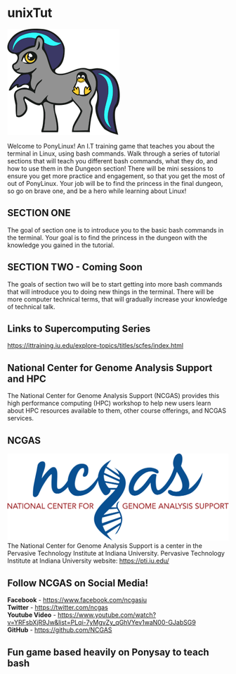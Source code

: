 # unixTut
![pony photo](/Images/ponyicon.png)


Welcome to PonyLinux! An I.T training game that teaches you about the terminal in Linux, using bash commands.
Walk through a series of tutorial sections that will teach you different bash commands, what they do, and how to use them in the Dungeon section!
There will be mini sessions to ensure you get more practice and engagement, so that you get the most of out of PonyLinux.
Your job will be to find the princess in the final dungeon, so go on brave one, and be a hero while learning about Linux!


## SECTION ONE ##
The goal of section one is to introduce you to the basic bash commands in the terminal.
Your goal is to find the princess in the dungeon with the knowledge you gained in the tutorial.


## SECTION TWO - Coming Soon ##
The goals of section two will be to start getting into more bash commands that will introduce you to doing new things in the terminal.
There will be more computer technical terms, that will gradually increase your knowledge of technical talk.


## Links to Supercomputing Series ##
https://ittraining.iu.edu/explore-topics/titles/scfes/index.html


## National Center for Genome Analysis Support and HPC ##
The National Center for Genome Analysis Support (NCGAS) provides this high performance computing (HPC) workshop to help new users learn about HPC resources available to them,
 other course offerings, and NCGAS services.
 
 
 ## NCGAS ##
 ![pony photo](/Images/ncgas.png)
 The National Center for Genome Analysis Support is a center in the Pervasive Technology Institute at Indiana University.
 Pervasive Technology Institute at Indiana University website: https://pti.iu.edu/
 
 ## Follow NCGAS on Social Media! ##
 <b>Facebook</b> - https://www.facebook.com/ncgasiu <br />
 <b>Twitter</b> - https://twitter.com/ncgas <br />
 <b>Youtube Video</b> - https://www.youtube.com/watch?v=YRFsbXjR9Jw&list=PLqi-7yMgvZy_qGhVYev1waN00-GJabSG9 <br />
 <b>GitHub</b> - https://github.com/NCGAS
 
## Fun game based heavily on Ponysay to teach bash ##


